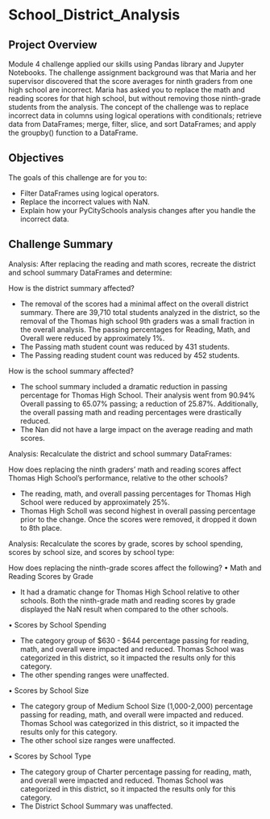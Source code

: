 # School_District_Analysis

## Project Overview

Module 4 challenge applied our skills using Pandas library and Jupyter Notebooks.  The challenge assignment background was that Maria and her supervisor discovered that the score averages for ninth graders from one high school are incorrect. Maria has asked you to replace the math and reading scores for that high school, but without removing those ninth-grade students from the analysis. 
The concept of the challenge was to replace incorrect data in columns using logical operations with conditionals; retrieve data from DataFrames; merge, filter, slice, and sort DataFrames; and apply the groupby() function to a DataFrame.


## Objectives

The goals of this challenge are for you to:
-	Filter DataFrames using logical operators.
-	Replace the incorrect values with NaN.
-	Explain how your PyCitySchools analysis changes after you handle the incorrect data. 


## Challenge Summary
Analysis:  After replacing the reading and math scores, recreate the district and school summary DataFrames and determine:

How is the district summary affected?
- The removal of the scores had a minimal affect on the overall district summary.  There are 39,710 total students analyzed in the district, so the removal of the Thomas high school 9th graders was a small fraction in the overall analysis.  The passing percentages for Reading, Math, and Overall were reduced by approximately 1%.
-	The Passing math student count was reduced by 431 students.
-	The Passing reading student count was reduced by 452 students.


How is the school summary affected?
-	The school summary included a dramatic reduction in passing percentage for Thomas High School.  Their analysis went from 90.94% Overall passing to 65.07% passing; a reduction of 25.87%.  Additionally, the overall passing math and reading percentages were drastically reduced.  
-	The Nan did not have a large impact on the average reading and math scores.

Analysis:  Recalculate the district and school summary DataFrames:

How does replacing the ninth graders’ math and reading scores affect Thomas High School’s performance, relative to the other schools?
-	The reading, math, and overall passing percentages for Thomas High School were reduced by approximately 25%.
-	Thomas High Scholl was second highest in overall passing percentage prior to the change.  Once the scores were removed, it dropped it down to 8th place. 

Analysis:  Recalculate the scores by grade, scores by school spending, scores by school size, and scores by school type:

How does replacing the ninth-grade scores affect the following?
•	Math and Reading Scores by Grade
- It had a dramatic change for Thomas High School relative to other schools.  Both the ninth-grade math and reading scores by grade displayed the NaN result when compared to the other schools.  

•	Scores by School Spending
- The category group of $630 - $644 percentage passing for reading, math, and overall were impacted and reduced.  Thomas School was categorized in this district, so it impacted the results only for this category. 
- The other spending ranges were unaffected.

•	Scores by School Size
- The category group of Medium School Size (1,000-2,000) percentage passing for reading, math, and overall were impacted and reduced.  Thomas School was categorized in this district, so it impacted the results only for this category. 
- The other school size ranges were unaffected.

•	Scores by School Type
- The category group of Charter percentage passing for reading, math, and overall were impacted and reduced.  Thomas School was categorized in this district, so it impacted the results only for this category. 
- The District School Summary was unaffected.
